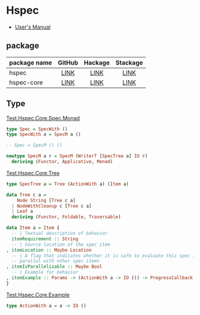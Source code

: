 # Hspec

- [User's Manual](http://hspec.github.io/)

## package

package name | GitHub | Hackage | Stackage
-------------|:------:|:-------:|:--------:
hspec | [LINK](https://github.com/hspec/hspec) | [LINK](https://hackage.haskell.org/package/hspec-2.4.7) | [LINK](https://www.stackage.org/package/hspec)
hspec-core | [LINK](https://github.com/hspec/hspec/tree/master/hspec-core) | [LINK](https://hackage.haskell.org/package/hspec-core-2.4.7) | [LINK](https://www.stackage.org/package/hspec-core)

## Type

[Test.Hspec.Core.Spec.Monad](https://github.com/hspec/hspec/blob/master/hspec-core/src/Test/Hspec/Core/Spec/Monad.hs)

```haskell
type Spec = SpecWith ()
type SpecWith a = SpecM a ()

-- Spec = SpecM () ()

newtype SpecM a r = SpecM (WriterT [SpecTree a] IO r)
  deriving (Functor, Applicative, Monad)
```

[Test.Hspec.Core.Tree](https://github.com/hspec/hspec/blob/master/hspec-core/src/Test/Hspec/Core/Tree.hs)

```haskell
type SpecTree a = Tree (ActionWith a) (Item a)
```

```haskell
data Tree c a =
    Node String [Tree c a]
  | NodeWithCleanup c [Tree c a]
  | Leaf a
  deriving (Functor, Foldable, Traversable)
```

```haskell
data Item a = Item {
  -- | Textual description of behavior
  itemRequirement :: String
  -- | Source location of the spec item
, itemLocation :: Maybe Location
  -- | A flag that indicates whether it is safe to evaluate this spec item in
  -- parallel with other spec items
, itemIsParallelizable :: Maybe Bool
  -- | Example for behavior
, itemExample :: Params -> (ActionWith a -> IO ()) -> ProgressCallback -> IO Result
}
```

[Test.Hspec.Core.Example](https://github.com/hspec/hspec/blob/master/hspec-core/src/Test/Hspec/Core/Example.hs)

```haskell
type ActionWith a = a -> IO ()
```
















